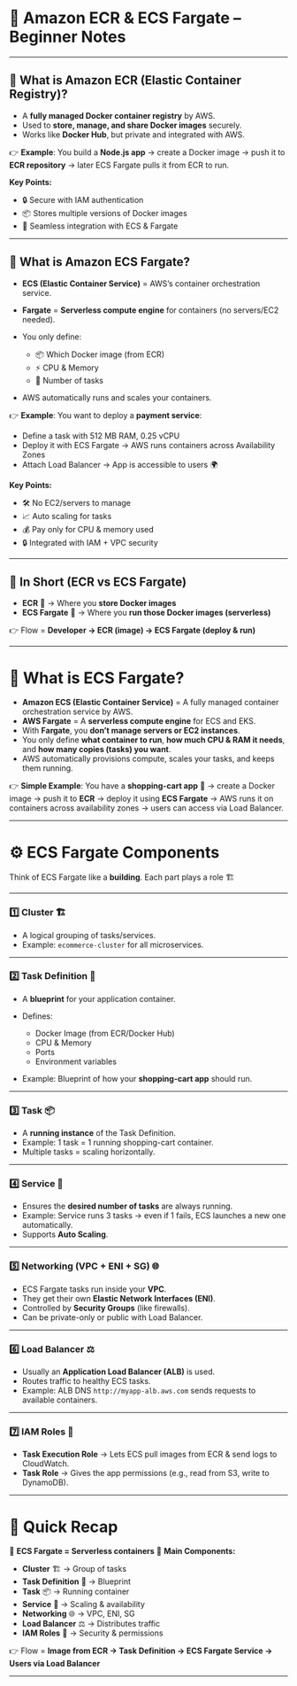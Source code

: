 # 📘 **Amazon ECR & ECS Fargate – Beginner Notes**

---

## 🐳 **What is Amazon ECR (Elastic Container Registry)?**

* A **fully managed Docker container registry** by AWS.
* Used to **store, manage, and share Docker images** securely.
* Works like **Docker Hub**, but private and integrated with AWS.

👉 **Example**:
You build a **Node.js app** → create a Docker image → push it to **ECR repository** → later ECS Fargate pulls it from ECR to run.

**Key Points:**

* 🔒 Secure with IAM authentication
* 📦 Stores multiple versions of Docker images
* 🐳 Seamless integration with ECS & Fargate

---

## 🚀 **What is Amazon ECS Fargate?**

* **ECS (Elastic Container Service)** = AWS’s container orchestration service.
* **Fargate** = **Serverless compute engine** for containers (no servers/EC2 needed).
* You only define:

  * 📦 Which Docker image (from ECR)
  * ⚡ CPU & Memory
  * 🔄 Number of tasks
* AWS automatically runs and scales your containers.

👉 **Example**:
You want to deploy a **payment service**:

* Define a task with 512 MB RAM, 0.25 vCPU
* Deploy it with ECS Fargate → AWS runs containers across Availability Zones
* Attach Load Balancer → App is accessible to users 🌍

**Key Points:**

* 🛠️ No EC2/servers to manage
* 📈 Auto scaling for tasks
* 💰 Pay only for CPU & memory used
* 🔒 Integrated with IAM + VPC security

---

## 📝 **In Short (ECR vs ECS Fargate)**

* **ECR** 🐳 → Where you **store Docker images**
* **ECS Fargate** 🚀 → Where you **run those Docker images (serverless)**

👉 Flow = **Developer → ECR (image) → ECS Fargate (deploy & run)**

---

# 🚀 **What is ECS Fargate?**

* **Amazon ECS (Elastic Container Service)** = A fully managed container orchestration service by AWS.
* **AWS Fargate** = A **serverless compute engine** for ECS and EKS.
* With **Fargate**, you **don’t manage servers or EC2 instances**.
* You only define **what container to run**, **how much CPU & RAM it needs**, and **how many copies (tasks) you want**.
* AWS automatically provisions compute, scales your tasks, and keeps them running.

👉 **Simple Example**:
You have a **shopping-cart app** 🛒 → create a Docker image → push it to **ECR** → deploy it using **ECS Fargate** → AWS runs it on containers across availability zones → users can access via Load Balancer.

---

# ⚙️ **ECS Fargate Components**

Think of ECS Fargate like a **building**. Each part plays a role 🏗️

---

### 1️⃣ **Cluster** 🏗️

* A logical grouping of tasks/services.
* Example: `ecommerce-cluster` for all microservices.

---

### 2️⃣ **Task Definition** 📝

* A **blueprint** for your application container.
* Defines:

  * Docker Image (from ECR/Docker Hub)
  * CPU & Memory
  * Ports
  * Environment variables
* Example: Blueprint of how your **shopping-cart app** should run.

---

### 3️⃣ **Task** 📦

* A **running instance** of the Task Definition.
* Example: 1 task = 1 running shopping-cart container.
* Multiple tasks = scaling horizontally.

---

### 4️⃣ **Service** 🔄

* Ensures the **desired number of tasks** are always running.
* Example: Service runs 3 tasks → even if 1 fails, ECS launches a new one automatically.
* Supports **Auto Scaling**.

---

### 5️⃣ **Networking (VPC + ENI + SG)** 🌐

* ECS Fargate tasks run inside your **VPC**.
* They get their own **Elastic Network Interfaces (ENI)**.
* Controlled by **Security Groups** (like firewalls).
* Can be private-only or public with Load Balancer.

---

### 6️⃣ **Load Balancer** ⚖️

* Usually an **Application Load Balancer (ALB)** is used.
* Routes traffic to healthy ECS tasks.
* Example: ALB DNS `http://myapp-alb.aws.com` sends requests to available containers.

---

### 7️⃣ **IAM Roles** 🔑

* **Task Execution Role** → Lets ECS pull images from ECR & send logs to CloudWatch.
* **Task Role** → Gives the app permissions (e.g., read from S3, write to DynamoDB).

---

# 📝 **Quick Recap**

📌 **ECS Fargate = Serverless containers**
📌 **Main Components:**

* **Cluster** 🏗️ → Group of tasks
* **Task Definition** 📝 → Blueprint
* **Task** 📦 → Running container
* **Service** 🔄 → Scaling & availability
* **Networking** 🌐 → VPC, ENI, SG
* **Load Balancer** ⚖️ → Distributes traffic
* **IAM Roles** 🔑 → Security & permissions

👉 Flow = **Image from ECR → Task Definition → ECS Fargate Service → Users via Load Balancer**

---

